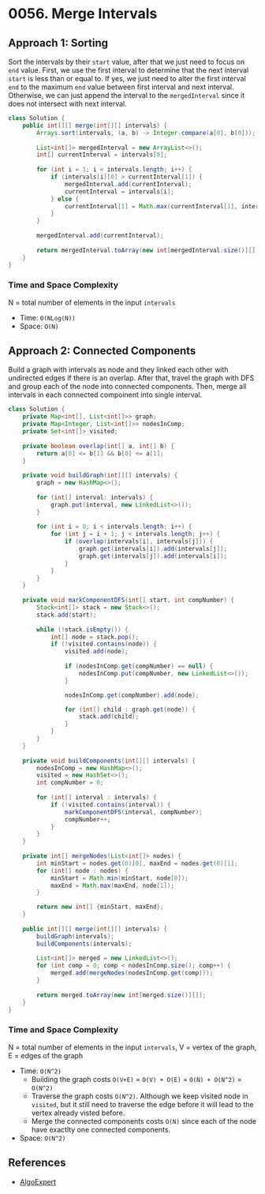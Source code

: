 # 0056. Merge Intervals

## Approach 1: Sorting
Sort the intervals by their `start` value, after that we just need to focus on `end` value. First, we use the first interval to determine that the next interval `start` is less than or equal to. If yes, we just need to alter the first interval `end` to the maximum `end` value between first interval and next interval. Otherwise, we can just append the interval to the `mergedInterval` since it does not intersect with next interval.

```Java
class Solution {
    public int[][] merge(int[][] intervals) {
        Arrays.sort(intervals, (a, b) -> Integer.compare(a[0], b[0]));
        
        List<int[]> mergedInterval = new ArrayList<>();
        int[] currentInterval = intervals[0];
        
        for (int i = 1; i < intervals.length; i++) {
            if (intervals[i][0] > currentInterval[1]) {
                mergedInterval.add(currentInterval);
                currentInterval = intervals[i];
            } else {
                currentInterval[1] = Math.max(currentInterval[1], intervals[i][1]);
            }
        }
        
        mergedInterval.add(currentInterval);
        
        return mergedInterval.toArray(new int[mergedInterval.size()][]);
    }
}
```

### Time and Space Complexity

N = total number of elements in the input `intervals`
- Time: `O(NLog(N))`
- Space: `O(N)`

## Approach 2: Connected Components
Build a graph with intervals as node and they linked each other with undirected edges if there is an overlap. After that, travel the graph with DFS and group each of the node into connected components. Then, merge all intervals in each connected compoinent into single interval.

```Java
class Solution {
    private Map<int[], List<int[]>> graph;
    private Map<Integer, List<int[]>> nodesInComp;
    private Set<int[]> visited;
    
    private boolean overlap(int[] a, int[] b) {
        return a[0] <= b[1] && b[0] <= a[1];
    }
    
    private void buildGraph(int[][] intervals) {
        graph = new HashMap<>();
        
        for (int[] interval: intervals) {
            graph.put(interval, new LinkedList<>());
        }
        
        for (int i = 0; i < intervals.length; i++) {
            for (int j = i + 1; j < intervals.length; j++) {
                if (overlap(intervals[i], intervals[j])) {
                    graph.get(intervals[i]).add(intervals[j]);
                    graph.get(intervals[j]).add(intervals[i]);
                }
            }
        }
    }
    
    private void markComponentDFS(int[] start, int compNumber) {
        Stack<int[]> stack = new Stack<>();
        stack.add(start);
        
        while (!stack.isEmpty()) {
            int[] node = stack.pop();
            if (!visited.contains(node)) {
                visited.add(node);
                
                if (nodesInComp.get(compNumber) == null) {
                    nodesInComp.put(compNumber, new LinkedList<>());
                }

                nodesInComp.get(compNumber).add(node);

                for (int[] child : graph.get(node)) {
                    stack.add(child);
                }
            }
        }
    }
    
    private void buildComponents(int[][] intervals) {
        nodesInComp = new HashMap<>();
        visited = new HashSet<>();
        int compNumber = 0;
        
        for (int[] interval : intervals) {
            if (!visited.contains(interval)) {
                markComponentDFS(interval, compNumber);
                compNumber++;
            }
        }
    }
    
    private int[] mergeNodes(List<int[]> nodes) {
        int minStart = nodes.get(0)[0], maxEnd = nodes.get(0)[1];
        for (int[] node : nodes) {
            minStart = Math.min(minStart, node[0]);
            maxEnd = Math.max(maxEnd, node[1]);
        }

        return new int[] {minStart, maxEnd};
    }
    
    public int[][] merge(int[][] intervals) {
        buildGraph(intervals);
        buildComponents(intervals);
        
        List<int[]> merged = new LinkedList<>();
        for (int comp = 0; comp < nodesInComp.size(); comp++) {
            merged.add(mergeNodes(nodesInComp.get(comp)));
        }
        
        return merged.toArray(new int[merged.size()][]);
    }
}
```

### Time and Space Complexity

N = total number of elements in the input `intervals`, V = vertex of the graph, E = edges of the graph
- Time: `O(N^2)`
    - Building the graph costs `O(V+E)` = `O(V) + O(E)` = `O(N) + O(N^2)` = `O(N^2)`
    - Traverse the graph costs  `O(N^2)`. Although we keep visited node in `visited`, but it still need to traverse the edge before it will lead to the vertex already visted before.
    - Merge the connected components costs `O(N)` since each of the node have exactlty one connected components.
- Space: `O(N^2)`

## References
- [AlgoExpert](https://www.algoexpert.io/questions/Merge%20Overlapping%20Intervals)